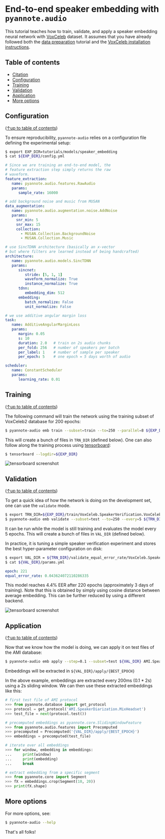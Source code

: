 # End-to-end speaker embedding with `pyannote.audio`

This tutorial teaches how to train, validate, and apply a speaker embedding neural network with [VoxCeleb](http://www.robots.ox.ac.uk/~vgg/data/voxceleb/) dataset. It assumes that you have already followed both the [data preparation](../../data_preparation) tutorial and the [VoxCeleb installation instructions](https://github.com/pyannote/pyannote-db-voxceleb). 

## Table of contents
- [Citation](#citation)
- [Configuration](#configuration)
- [Training](#training)
- [Validation](#validation)
- [Application](#application)
- [More options](#more-options)

## Configuration
([↑up to table of contents](#table-of-contents))

To ensure reproducibility, `pyannote-audio` relies on a configuration file defining the experimental setup:

```bash
$ export EXP_DIR=tutorials/models/speaker_embedding
$ cat ${EXP_DIR}/config.yml
```
```yaml
# Since we are training an end-to-end model, the
# feature extraction step simply returns the raw
# waveform.
feature_extraction:
   name: pyannote.audio.features.RawAudio
   params:
      sample_rate: 16000

# add background noise and music from MUSAN
data_augmentation:
   name: pyannote.audio.augmentation.noise.AddNoise
   params:
     snr_min: 5
     snr_max: 15
     collection:
       - MUSAN.Collection.BackgroundNoise
       - MUSAN.Collection.Music

# use SincTDNN architecture (basically an x-vector
# but where filters are learned instead of being handcrafted)
architecture:
   name: pyannote.audio.models.SincTDNN
   params:
      sincnet:
         stride: [5, 1, 1]
         waveform_normalize: True
         instance_normalize: True
      tdnn:
         embedding_dim: 512
      embedding:
         batch_normalize: False
         unit_normalize: False

# we use additive angular margin loss
task:
   name: AdditiveAngularMarginLoss
   params:
      margin: 0.05
      s: 10
      duration: 2.0   # train on 2s audio chunks
      per_fold: 256   # number of speakers per batch
      per_label: 1    # number of sample per speaker
      per_epoch: 5    # one epoch = 5 days worth of audio

scheduler:
   name: ConstantScheduler
   params:
      learning_rate: 0.01
```

## Training
([↑up to table of contents](#table-of-contents))

The following command will train the network using the training subset of VoxCeleb2 database for 200 epochs:

```bash
$ pyannote-audio emb train --subset=train --to=250 --parallel=8 ${EXP_DIR} VoxCeleb.SpeakerVerification.VoxCeleb2
```

This will create a bunch of files in `TRN_DIR` (defined below). One can also follow along the training process using [tensorboard](https://github.com/tensorflow/tensorboard):
```bash
$ tensorboard --logdir=${EXP_DIR}
```

![tensorboard screenshot](tb_train.png)


## Validation
([↑up to table of contents](#table-of-contents))

To get a quick idea of how the network is doing on the development set, one can use the `validate` mode.

```bash
$ export TRN_DIR=${EXP_DIR}/train/VoxCeleb.SpeakerVerification.VoxCeleb1.train
$ pyannote-audio emb validate --subset=test --to=250 --every=5 ${TRN_DIR} VoxCeleb.SpeakerDiarization.VoxCeleb1
```
It can be run while the model is still training and evaluates the model every 5 epochs. This will create a bunch of files in `VAL_DIR` (defined below). 

In practice, it is tuning a simple speaker verification experiment and stores the best hyper-parameter configuration on disk:

```bash
$ export VAL_DIR = ${TRN_DIR}/validate_equal_error_rate/VoxCeleb.SpeakerDiarization.VoxCeleb1.test
$ cat ${VAL_DIR}/params.yml
```
```yaml
epoch: 221
equal_error_rate: 0.043624072110286335
```

This model reaches 4.4% EER after 220 epochs (approximately 3 days of training). Note that this is obtained by simply using cosine distance between average embedding. This can be further reduced by using a different backend.

![tensorboard screenshot](tb_validate.png)


## Application
([↑up to table of contents](#table-of-contents))

Now that we know how the model is doing, we can apply it on test files of the AMI database: 

```bash
$ pyannote-audio emb apply --step=0.1 --subset=test ${VAL_DIR} AMI.SpeakerDiarization.MixHeadset 
```

Embeddings will be extracted in `${VAL_DIR}/apply/{BEST_EPOCH}`

In the above example, embeddings are extracted every 200ms (0.1 * 2s) using a 2s sliding window. We can then use these extracted embeddings like this:

```python
# first test file of AMI protocol
>>> from pyannote.database import get_protocol
>>> protocol = get_protocol('AMI.SpeakerDiarization.MixHeadset')
>>> test_file = next(protocol.test())

# precomputed embeddings as pyannote.core.SlidingWindowFeature
>>> from pyannote.audio.features import Precomputed
>>> precomputed = Precomputed('{VAL_DIR}/apply/{BEST_EPOCH}')
>>> embeddings = precomputed(test_file)

# iterate over all embeddings
>>> for window, embedding in embeddings:
...     print(window)
...     print(embedding)
...     break

# extract embedding from a specific segment
>>> from pyannote.core import Segment
>>> fX = embeddings.crop(Segment(10, 20))
>>> print(fX.shape)
```

## More options

For more options, see:

```bash
$ pyannote-audio --help
```

That's all folks!
